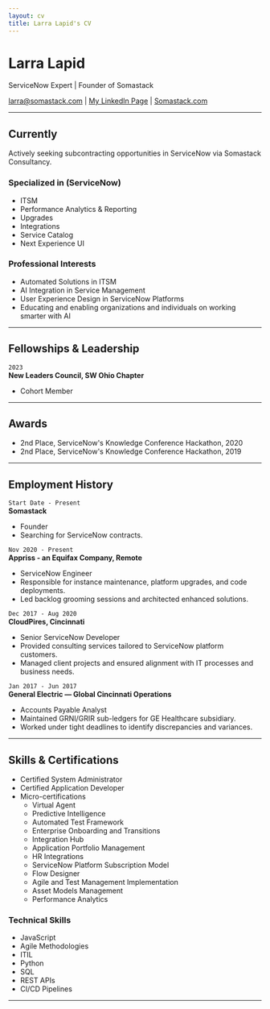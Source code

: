 ```yaml
---
layout: cv
title: Larra Lapid's CV
---
```

# Larra Lapid  
ServiceNow Expert | Founder of Somastack

<div id="webaddress">
<a href="mailto:larra@somastack.com">larra@somastack.com</a>
| <a href="https://www.linkedin.com/in/larralapid/">My LinkedIn Page</a>
| <a href="http://somastack.com">Somastack.com</a>
</div>

---

## Currently

Actively seeking subcontracting opportunities in ServiceNow via Somastack Consultancy.

### Specialized in (ServiceNow)

- ITSM
- Performance Analytics & Reporting 
- Upgrades 
- Integrations 
- Service Catalog 
- Next Experience UI 


### Professional Interests

- Automated Solutions in ITSM
- AI Integration in Service Management
- User Experience Design in ServiceNow Platforms
- Educating and enabling organizations and individuals on working smarter with AI

---

## Fellowships & Leadership

`2023`  
__New Leaders Council, SW Ohio Chapter__  
- Cohort Member

---

## Awards

- 2nd Place, ServiceNow's Knowledge Conference Hackathon, 2020
- 2nd Place, ServiceNow's Knowledge Conference Hackathon, 2019

---

## Employment History

`Start Date - Present`  
__Somastack__  
- Founder
- Searching for ServiceNow contracts. 

`Nov 2020 - Present`  
__Appriss - an Equifax Company, Remote__  
- ServiceNow Engineer  
- Responsible for instance maintenance, platform upgrades, and code deployments.
- Led backlog grooming sessions and architected enhanced solutions.

`Dec 2017 - Aug 2020`  
__CloudPires, Cincinnati__  
- Senior ServiceNow Developer  
- Provided consulting services tailored to ServiceNow platform customers.
- Managed client projects and ensured alignment with IT processes and business needs.

`Jan 2017 - Jun 2017`  
__General Electric — Global Cincinnati Operations__  
- Accounts Payable Analyst  
- Maintained GRNI/GRIR sub-ledgers for GE Healthcare subsidiary.
- Worked under tight deadlines to identify discrepancies and variances.

---

## Skills & Certifications
- Certified System Administrator  
- Certified Application Developer 
- Micro-certifications
    - Virtual Agent
    - Predictive Intelligence
    - Automated Test Framework
    - Enterprise Onboarding and Transitions
    - Integration Hub
    - Application Portfolio Management
    - HR Integrations
    - ServiceNow Platform Subscription Model
    - Flow Designer
    - Agile and Test Management Implementation
    - Asset Models Management
    - Performance Analytics


### Technical Skills  
- JavaScript  
- Agile Methodologies  
- ITIL  
- Python  
- SQL  
- REST APIs  
- CI/CD Pipelines

---



<!-- ### Footer

Last updated: September 2023 -->
